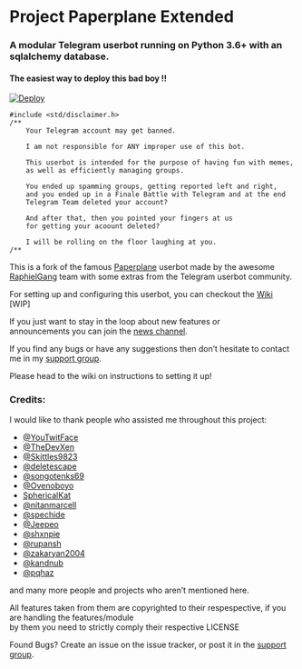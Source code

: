 # Project Paperplane Extended

### **A modular Telegram userbot running on Python 3.6+ with an sqlalchemy database.**

#### The easiest way to deploy this bad boy !!

[![Deploy](https://www.herokucdn.com/deploy/button.svg)](https://heroku.com/deploy)

    #include <std/disclaimer.h>
    /**
        Your Telegram account may get banned.
        
        I am not responsible for ANY improper use of this bot.
        
        This userbot is intended for the purpose of having fun with memes,
        as well as efficiently managing groups.
        
        You ended up spamming groups, getting reported left and right,
        and you ended up in a Finale Battle with Telegram and at the end
        Telegram Team deleted your account?
        
        And after that, then you pointed your fingers at us
        for getting your acoount deleted?
        
        I will be rolling on the floor laughing at you.
    /**

This is a fork of the famous [Paperplane](https://github.com/RaphielGang/Telegram-UserBot) userbot made by the awesome [RaphielGang](https://github.com/RaphielGang) team with some extras from the Telegram userbot community.

For setting up and configuring this userbot, you can checkout the [Wiki](https://github.com/AvinashReddy3108/Paperplane-Extended/wiki) [WIP]

If you just want to stay in the loop about new features or  
announcements you can join the [news channel](https://t.me/PaperplaneExtendedNews).

If you find any bugs or have any suggestions then don’t hesitate to contact me in my [support group](https://t.me/joinchat/FL1HhlObW_Q5oUrZdbDcKg).

Please head to the wiki on instructions to setting it up!

### Credits:

I would like to thank people who assisted me throughout this project:

* [@YouTwitFace](https://github.com/YouTwitFace)
* [@TheDevXen](https://github.com/TheDevXen)
* [@Skittles9823](https://github.com/Skittles9823)
* [@deletescape](https://github.com/deletescape)
* [@songotenks69](https://github.com/songotenks69)
* [@Ovenoboyo](https://github.com/Ovenoboyo)
* [SphericalKat](https://github.com/ATechnoHazard)
* [@nitanmarcell](https://www.github.com/nitanmarcel)
* [@spechide](https://www.github.com/spechide)
* [@Jeepeo](https://github.com/Jeepeo)
* [@shxnpie](https://github.com/shxnpie)
* [@rupansh](https://github.com/rupansh)
* [@zakaryan2004](https://github.com/zakaryan2004)
* [@kandnub](https://github.com/kandnub)
* [@pqhaz](https://github.com/pqhaz)

and many more people and projects who aren’t mentioned here.

All features taken from them are copyrighted to their respespective, if you are handling the features/module  
by them you need to strictly comply their respective LICENSE

Found Bugs? Create an issue on the issue tracker, or post it in the [support group](https://t.me/joinchat/FL1HhlObW_Q5oUrZdbDcKg).
